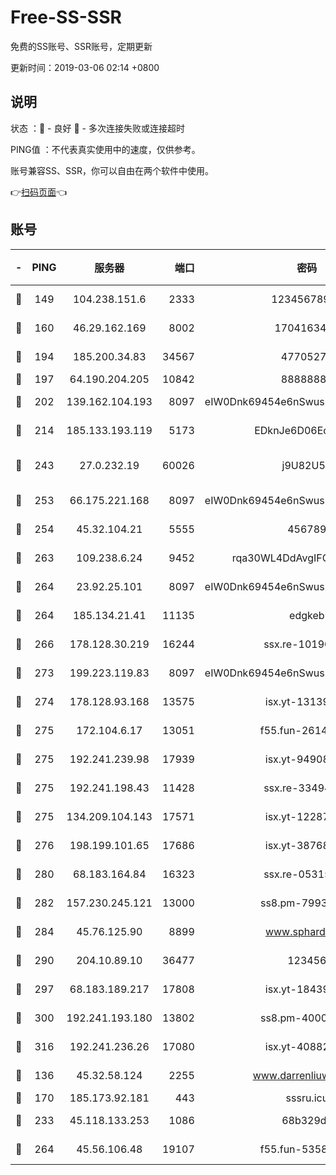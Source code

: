 # Free-SS-SSR

免费的SS账号、SSR账号，定期更新

更新时间：2019-03-06 02:14 +0800

## 说明

状态     ：🙂 - 良好 🙁 - 多次连接失败或连接超时

PING值   ：不代表真实使用中的速度，仅供参考。

账号兼容SS、SSR，你可以自由在两个软件中使用。

👉[扫码页面](https://liesauer.github.io/free-ss-ssr.github.io/)👈

## 账号

|-|PING|服务器|端口|密码|加密方式|区域|
|:----:|:----:|:-----:|-----:|:----:|:----:|:----:|
|🙂|149|104.238.151.6|2333|12345678900|aes-256-cfb|JP|
|🙂|160|46.29.162.169|8002|1704163453|aes-256-cfb|RU|
|🙂|194|185.200.34.83|34567|47705279|aes-256-cfb|US|
|🙂|197|64.190.204.205|10842|88888888|rc4-md5|US|
|🙂|202|139.162.104.193|8097|eIW0Dnk69454e6nSwuspv9DmS201tQ0D|aes-256-cfb|JP|
|🙂|214|185.133.193.119|5173|EDknJe6D06EoWDaw|aes-256-cfb|US|
|🙂|243|27.0.232.19|60026|j9U82U53|xchacha20-ietf-poly1305|HK|
|🙂|253|66.175.221.168|8097|eIW0Dnk69454e6nSwuspv9DmS201tQ0D|aes-256-cfb|US|
|🙂|254|45.32.104.21|5555|456789|aes-256-cfb|SG|
|🙂|263|109.238.6.24|9452|rqa30WL4DdAvgIFG6Fs3znzTa|aes-256-cfb|FR|
|🙂|264|23.92.25.101|8097|eIW0Dnk69454e6nSwuspv9DmS201tQ0D|aes-256-cfb|US|
|🙂|264|185.134.21.41|11135|edgkeb|aes-256-cfb|GB|
|🙂|266|178.128.30.219|16244|ssx.re-10190276|aes-256-cfb|SG|
|🙂|273|199.223.119.83|8097|eIW0Dnk69454e6nSwuspv9DmS201tQ0D|aes-256-cfb|US|
|🙂|274|178.128.93.168|13575|isx.yt-13139523|aes-256-cfb|SG|
|🙂|275|172.104.6.17|13051|f55.fun-26146872|aes-256-cfb|US|
|🙂|275|192.241.239.98|17939|isx.yt-94908149|aes-256-cfb|US|
|🙂|275|192.241.198.43|11428|ssx.re-33494381|aes-256-cfb|US|
|🙂|275|134.209.104.143|17571|isx.yt-12287887|aes-256-cfb|SG|
|🙂|276|198.199.101.65|17686|isx.yt-38768454|aes-256-cfb|US|
|🙂|280|68.183.164.84|16323|ssx.re-05315643|aes-256-cfb|US|
|🙂|282|157.230.245.121|13000|ss8.pm-79933809|aes-256-cfb|SG|
|🙂|284|45.76.125.90|8899|www.sphard.com|aes-256-cfb|JP|
|🙂|290|204.10.89.10|36477|123456|aes-256-cfb|US|
|🙂|297|68.183.189.217|17808|isx.yt-18439872|aes-256-cfb|SG|
|🙂|300|192.241.193.180|13802|ss8.pm-40001184|aes-256-cfb|US|
|🙂|316|192.241.236.26|17080|isx.yt-40882343|aes-256-cfb|US|
|🙂|136|45.32.58.124|2255|www.darrenliuwei.com|aes-256-cfb|JP|
|🙂|170|185.173.92.181|443|sssru.icu|rc4-md5|RU|
|🙂|233|45.118.133.253|1086|68b329da|aes-256-cfb|SG|
|🙂|264|45.56.106.48|19107|f55.fun-53586818|aes-256-cfb|US|
